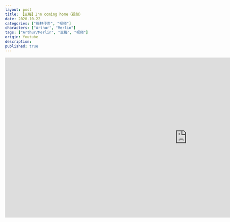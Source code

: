 ```yaml
---
layout: post
title: 【亚梅】I'm coming home（视频）
date: 2020-10-22
categories: ["梅林传奇", "视频"]
characters: ["Arthur", "Merlin"]
tags: ["Arthur/Merlin", "亚梅", "视频"]
origin: Youtube
description: 
published: true
---
```


<iframe width="1183" height="521" src="https://www.youtube.com/embed/ulZvXO-qWPU" frameborder="0" allow="accelerometer; autoplay; clipboard-write; encrypted-media; gyroscope; picture-in-picture" allowfullscreen></iframe>

